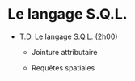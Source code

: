 # Le langage S.Q.L.

- T.D. Le langage S.Q.L. (2h00)

	- Jointure attributaire
	
	- Requêtes spatiales
